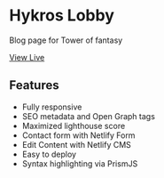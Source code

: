 # Hykros Lobby 

Blog page for Tower of fantasy

[View Live](https://hykroslobby.netlify.app)



## Features

* Fully responsive
* SEO metadata and Open Graph tags
* Maximized lighthouse score
* Contact form with Netlify Form
* Edit Content with Netlify CMS
* Easy to deploy
* Syntax highlighting via PrismJS





